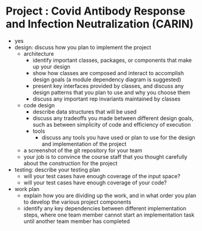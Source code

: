 # Project : Covid Antibody Response and Infection Neutralization (CARIN)
- yes
- design: discuss how you plan to implement the project
    - architecture
        - identify important classes, packages, or components that make up your design
        - show how classes are composed and interact to accomplish design goals (a module dependency diagram is suggested)
        - present key interfaces provided by classes, and discuss any design patterns that you plan to use and why you choose them
        - discuss any important rep invariants maintained by classes
    - code design
        - describe data structures that will be used
        - discuss any tradeoffs you made between different design goals, such as between simplicity of code and efficiency of execution
      - tools
        - discuss any tools you have used or plan to use for the design and implementation of the project
    - a screenshot of the git repository for your team
    - your job is to convince the course staff that you thought carefully about the construction for the project
- testing: describe your testing plan
    - will your test cases have enough coverage of the input space?
    - will your test cases have enough coverage of your code?
- work plan
    - explain how you are dividing up the work, and in what order you plan to develop the various project components
    - identify any key dependencies between different implementation steps, where one team member cannot start an implementation task until another team member has completed

